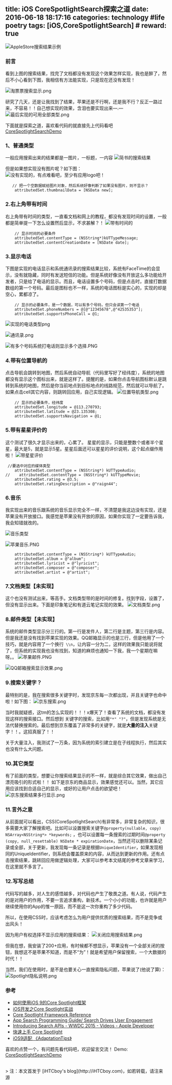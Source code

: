 title: iOS CoreSpotlightSearch探索之道
date: 2016-06-18 18:17:16
categories: technology #life poetry
tags: [iOS,CoreSpotlightSearch]  # <!--more-->
reward: true
---

![AppleStore搜索结果示例](http://upload-images.jianshu.io/upload_images/99517-9a3b2a1cc4a53302.png?imageMogr2/auto-orient/strip%7CimageView2/2/w/1240)

### 前言
看到上图的搜索结果，找完了文档都没有发现这个效果怎样实现，我也是醉了，然后不小心看到下图，我相信有方法能实现，只是现在还没有发现！

 <!--more-->
 
![淘票票搜索显示.png](http://upload-images.jianshu.io/upload_images/99517-c0f46c5d2308fb70.png?imageMogr2/auto-orient/strip%7CimageView2/2/w/1240)

研究了几天，还是让我找到了结果，苹果还是不行啊，还是我不行？反正一路过来，不容易！！自己想实现的效果，含泪也要实现出来—.—
![最后实现的可用全部类型.png](http://upload-images.jianshu.io/upload_images/99517-8aaacffe38ead37a.png?imageMogr2/auto-orient/strip%7CimageView2/2/w/1240)

下面就是探索之道，喜欢看代码的就直接先上代码看吧
 [CoreSpotlightSearchDemo](https://github.com/iHTCboy/CoreSpotlightSearchDemo)


### 1、普通类型
一般应用搜索出来的结果都是一图片，一标题，一内容
![简书的搜索结果](http://upload-images.jianshu.io/upload_images/99517-6618a31f933c3512.jpg?imageMogr2/auto-orient/strip%7CimageView2/2/w/1240)

但是如果想实现没有图片呢？如下图：
![没有实现的，有点难看吧，至少有应用logo吧！](http://upload-images.jianshu.io/upload_images/99517-9d1242b99045caf2.jpg?imageMogr2/auto-orient/strip%7CimageView2/2/w/1240)
``` 
   // 把一个空数据赋给图片对象，然后系统好像判断了如果没有图片，则不显示？
    attributedSet.thumbnailData = [NSData new];
``` 

### 2.右上角带有时间
右上角带有时间的类型，一直看文档和网上的教程，都没有发现时间的设置，一般都是简单提一下怎么设置然后显示，不求甚解？！
![带有时间的](http://upload-images.jianshu.io/upload_images/99517-ba6003190161f2c5.PNG?imageMogr2/auto-orient/strip%7CimageView2/2/w/1240)

``` 
    // 显示时间的必要条件
    attributedSet.contentType = (NSString*)kUTTypeMessage;
    attributedSet.contentCreationDate = [NSDate date];
``` 


### 3.显示电话
下图是实现的电话显示和系统通讯录的搜索结果比较，系统有FaceTime的会显示，没有就隐藏，同时有发送短信的功能。但是系统好像没有开放这么多功能给开发者，只是给了电话的显示。而且，电话设置多个号码，但是点击时，直接打数据数组的第一个号码。最后是图标也不一样，系统的电话图标是实心的，实现的却是空心，累都凉了。

``` 
    // 显示的必要条件，是一个数据，可以有多个号码，但只会读第一个电话
    attributedSet.phoneNumbers = @[@"12345678",@"42535353"];
    attributedSet.supportsPhoneCall = @1;
``` 

![实现的电话类型png](http://upload-images.jianshu.io/upload_images/99517-f20fb4943676011f.png?imageMogr2/auto-orient/strip%7CimageView2/2/w/1240)

![通讯录.png](http://upload-images.jianshu.io/upload_images/99517-6f5f9aa97a5dd3db.png?imageMogr2/auto-orient/strip%7CimageView2/2/w/1240)

![有多个号码系统打电话则显示多个选择.PNG](http://upload-images.jianshu.io/upload_images/99517-bf0bdb549134fa58.PNG?imageMogr2/auto-orient/strip%7CimageView2/2/w/1240)

### 4.带有位置导航的
点击导航会跳转到地图，然后系统自动导航（代码里写好了经纬度），系统的地图都没有显示这个图标出来，就是这样了。提醒的是，如果你点击导航图标默认是跳转到系统的地图，然后是你当前地点到目标地点的线路规范，然后就可以导航了。如果点击cell其它内容，则跳转回应用，自己实现逻辑。
![位置导航类型.png](http://upload-images.jianshu.io/upload_images/99517-8ccdd6d64132edc9.png?imageMogr2/auto-orient/strip%7CimageView2/2/w/1240)

```
    // 显示的必要条件，经纬度
    attributedSet.longitude = @113.270793;
    attributedSet.latitude = @23.135308;
    attributedSet.supportsNavigation = @1;
```

### 5.带有星星评价的
这个测试了很久才显示出来的，心累了。
星星的显示，只能是整数个或者半个星星，最大是5，就是显示5星。星星后面还可以星星的评价说明，这个起点缀作用啦！
![带星星评价](http://upload-images.jianshu.io/upload_images/99517-8ff8d409ba87cac9.jpg?imageMogr2/auto-orient/strip%7CimageView2/2/w/1240)

```
 //要选中对应的媒体类型
    attributedSet.contentType = (NSString*) kUTTypeAudio;
//    attributedSet.contentType = (NSString*) kUTTypeMovie;
    attributedSet.rating = @3.5;
    attributedSet.ratingDescription = @"raign44";
```
### 6.音乐
我实现出来的音乐跟系统的音乐显示完全不一样，不清楚是我这边没有实现，还是苹果没有开放接口。我感觉是苹果没有开放的原因，如果你实现了一定要告诉我，我会知错就改的。

![音乐类型](http://upload-images.jianshu.io/upload_images/99517-18253ee128b3f451.png?imageMogr2/auto-orient/strip%7CimageView2/2/w/1240)

![ 苹果音乐.PNG](http://upload-images.jianshu.io/upload_images/99517-3ebc424e2ecb1f06.PNG?imageMogr2/auto-orient/strip%7CimageView2/2/w/1240)

```
    attributedSet.contentType = (NSString*) kUTTypeAudio;
    attributedSet.album = @"album";
    attributedSet.lyricist = @"lyricist";
    attributedSet.composer = @"composer";
    attributedSet.artist = @"artist";
```

### 7.文档类型【未实现】
这个也没有测试出来，等高手。文档类型带的是时间的修复。找到字段，设置了，但没有显示出来。下面是印象笔记和有道云笔记实现的效果。
![文档类型.png](http://upload-images.jianshu.io/upload_images/99517-7286b9a8bb99388e.png?imageMogr2/auto-orient/strip%7CimageView2/2/w/1240)


### 8.邮件类型【未实现】
系统的邮件类型显示分三行的。第一行是发件人，第二行是主题，第三行是内容。但是我还是没有找到苹果实现的效果。QQ邮箱显示的也是三行，但是他用了一个技巧，就是内容用了一个换行`` \\n``，让内容一分为二，这样的效果我只能说将就了，但系统的实现我也没有找到，知道的麻烦也通知一下我，我一个星期在嘛呀。。
![苹果邮件.PNG](http://upload-images.jianshu.io/upload_images/99517-6ab7ba38af3b3b5e.PNG?imageMogr2/auto-orient/strip%7CimageView2/2/w/1240)

![QQ邮箱搜索显示效果.png](http://upload-images.jianshu.io/upload_images/99517-909c83ec7c4f7e91.png?imageMogr2/auto-orient/strip%7CimageView2/2/w/1240)

### 9.搜索关键字？
最特别的是，我在搜索很多关键字时，发现京东每一次都出现，并且关键字也命中啦！如下图：
![京东搜索.png](http://upload-images.jianshu.io/upload_images/99517-12f0ae64a9c16b14.png?imageMogr2/auto-orient/strip%7CimageView2/2/w/1240)

当时我就疑惑，这tm的怎么实现的！！！x爆天了！查看了系统的文档，都没有发现这样的搜索接口。然后想到 关键字的搜索，比如用`` "*" "?" ``，但是发现系统是无法代替换搜索的。最后想到京东覆盖了非常多的关键字，就是**大量的注入**关键字！！。这招真服了！！

关于大量注入，我测试了一万条，因为系统的索引建立是在子线程执行，然后其实也没有什么大问题。

### 10.其它类型
有了前面的类型，想要让你搜索结果显示的不一样，就是综合其它效果，做出自己漂亮吸引的形式啦！！
如下是京东的商品显示，效果感觉还可以。当然，其它应用应该找到合适自己的显示，或好的让用户点击的欲望吧！
![京东搜索结果多行显示.png](http://upload-images.jianshu.io/upload_images/99517-a042dcd755a69491.png?imageMogr2/auto-orient/strip%7CimageView2/2/w/1240)


### 11.言外之意
从前面就可以看出，CSS(CoreSpotlightSearch)有非常多，非常复杂的知识，很多需要大家了解搜索吧。比如可以设置搜索关键字`` @property(nullable, copy) NSArray<NSString*> *keywords; `` ，也可以设置每一条搜索的过期时间`` @property (copy, null_resettable) NSDate * expirationDate ``，当然还可以删除某条记录或全部，关于更新，我发现每一条记录是根据`` UniqueIdentifier ``，如果发现相同的UniqueIdentifier，则系统会覆盖原来的内容，从而达到更新的作用。还有点击搜索结果，跳转回应用做逻辑处理，大家可以参考本文结尾的参考文章来学习，在这里就不多言了。

### 12.写写总结
代码写的越多，对人生的感悟越多，对代码也产生了敬畏之道。有人说，代码产生的是对用户的作用，不要一言追求重构，新技术。一个小小的功能，也许就是用户继续使用你的App的惟一原因，而不是这一次你重构了多少代码。

所以，在使用CSS时，应该考虑怎么为用户提供优质的搜索结果，而不是竞争或出风头！

因为用户有权选择不显示应用的搜索结果：
![关闭应用搜索结果.png](http://upload-images.jianshu.io/upload_images/99517-45bd345ccb64d4f4.png?imageMogr2/auto-orient/strip%7CimageView2/2/w/1240)

但我在想，我安装了200+应用，有时候都不想显示，苹果没有一个全部关闭的按钮，我想这不是苹果不知道，而是不“为”！就是希望用户保留搜索，一个大数据的时代！！

当然，我们在使用时，是不是也要关心一直搜索隐私问题，苹果说了(他说了算)：
![Spotlight隐私说明.png](http://upload-images.jianshu.io/upload_images/99517-c7860b385e98702a.png?imageMogr2/auto-orient/strip%7CimageView2/2/w/1240)


### 参考
- [如何使用iOS 9的Core Spotlight框架](http://www.cocoachina.com/ios/20160128/15163.html)
- [iOS开发之Core Spotlight实战](http://www.jianshu.com/p/b55172f0767b)
- [Core Spotlight Framework Reference](https://developer.apple.com/library/ios/documentation/CoreSpotlight/Reference/CoreSpotlight_Framework/)
- [App Search Programming Guide/ Search Drives User Engagement](https://developer.apple.com/library/prerelease/content/documentation/General/Conceptual/AppSearch/index.html#//apple_ref/doc/uid/TP40016308-CH4-SW1)
- [Introducing Search APIs - WWDC 2015 - Videos - Apple Developer](https://developer.apple.com/videos/play/wwdc2015/709/)
- [快速上手 Core Spotlight](http://www.cocoachina.com/ios/20160615/16703.html)
- [iOS9适配 《AdaptationTips》](https://github.com/ChenYilong/iOS9AdaptationTips)

喜欢的点赞一个，有问题先看代码吧，欢迎留言交流！
Demo: [CoreSpotlightSearchDemo](https://github.com/iHTCboy/CoreSpotlightSearchDemo)





<br>
> 注：本文首发于 [iHTCboy's blog](http://iHTCboy.com)，如若转载，请注来源

